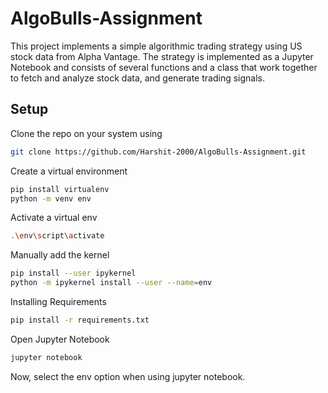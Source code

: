 # AlgoBulls-Assignment

This project implements a simple algorithmic trading strategy using US stock data from Alpha Vantage. The strategy is implemented as a Jupyter Notebook and consists of several functions and a class that work together to fetch and analyze stock data, and generate trading signals.

## Setup

Clone the repo on your system using

```bash
git clone https://github.com/Harshit-2000/AlgoBulls-Assignment.git
```

Create a virtual environment

```bash
pip install virtualenv
python -m venv env
```

Activate a virtual env

```bash
.\env\script\activate
```

Manually add the kernel

```bash
pip install --user ipykernel
python -m ipykernel install --user --name=env
```

Installing Requirements

```bash
pip install -r requirements.txt
```

Open Jupyter Notebook

```bash
jupyter notebook
```

Now, select the env option when using jupyter notebook.


